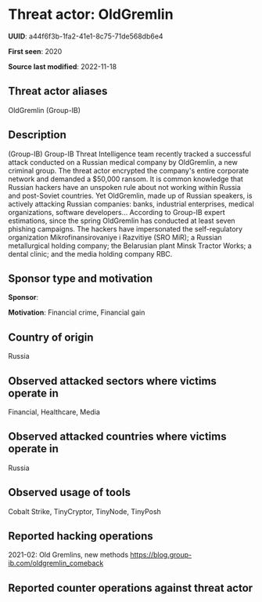 # Threat actor: OldGremlin

**UUID**: a44f6f3b-1fa2-41e1-8c75-71de568db6e4

**First seen**: 2020

**Source last modified**: 2022-11-18

## Threat actor aliases

OldGremlin (Group-IB)

## Description

(Group-IB) Group-IB Threat Intelligence team recently tracked a successful attack conducted on a Russian medical company by OldGremlin, a new criminal group. The threat actor encrypted the company's entire corporate network and demanded a $50,000 ransom. It is common knowledge that Russian hackers have an unspoken rule about not working within Russia and post-Soviet countries. Yet OldGremlin, made up of Russian speakers, is actively attacking Russian companies: banks, industrial enterprises, medical organizations, software developers… According to Group-IB expert estimations, since the spring OldGremlin has conducted at least seven phishing campaigns. The hackers have impersonated the self-regulatory organization Mikrofinansirovaniye i Razvitiye (SRO MiR); a Russian metallurgical holding company; the Belarusian plant Minsk Tractor Works; a dental clinic; and the media holding company RBC.

## Sponsor type and motivation

**Sponsor**: 

**Motivation**: Financial crime, Financial gain


## Country of origin

Russia

## Observed attacked sectors where victims operate in

Financial, Healthcare, Media

## Observed attacked countries where victims operate in

Russia

## Observed usage of tools

Cobalt Strike, TinyCryptor, TinyNode, TinyPosh

## Reported hacking operations

2021-02: Old Gremlins, new methods
https://blog.group-ib.com/oldgremlin_comeback

## Reported counter operations against threat actor





